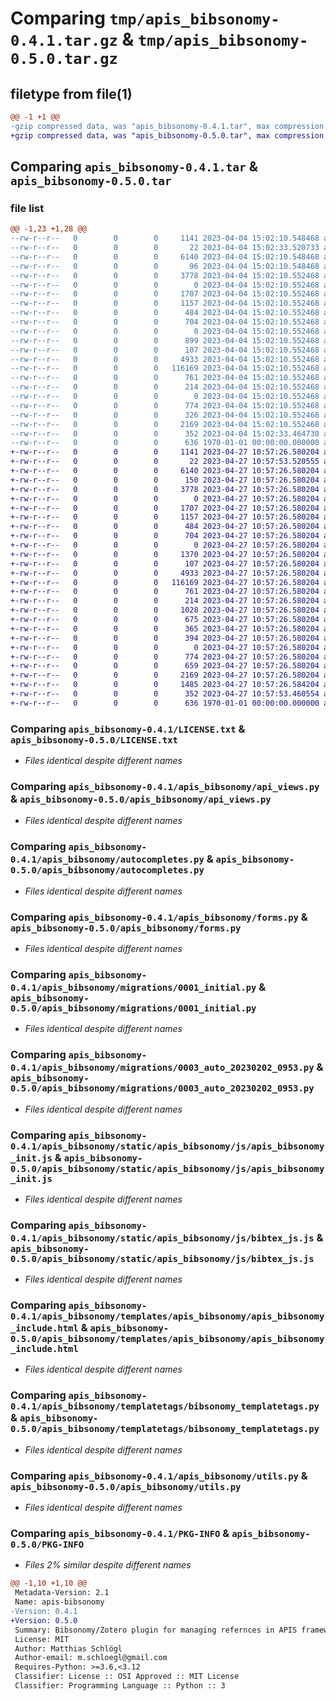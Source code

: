 # Comparing `tmp/apis_bibsonomy-0.4.1.tar.gz` & `tmp/apis_bibsonomy-0.5.0.tar.gz`

## filetype from file(1)

```diff
@@ -1 +1 @@
-gzip compressed data, was "apis_bibsonomy-0.4.1.tar", max compression
+gzip compressed data, was "apis_bibsonomy-0.5.0.tar", max compression
```

## Comparing `apis_bibsonomy-0.4.1.tar` & `apis_bibsonomy-0.5.0.tar`

### file list

```diff
@@ -1,23 +1,28 @@
--rw-r--r--   0        0        0     1141 2023-04-04 15:02:10.548468 apis_bibsonomy-0.4.1/LICENSE.txt
--rw-r--r--   0        0        0       22 2023-04-04 15:02:33.520733 apis_bibsonomy-0.4.1/apis_bibsonomy/__init__.py
--rw-r--r--   0        0        0     6140 2023-04-04 15:02:10.548468 apis_bibsonomy-0.4.1/apis_bibsonomy/api_views.py
--rw-r--r--   0        0        0       96 2023-04-04 15:02:10.548468 apis_bibsonomy-0.4.1/apis_bibsonomy/apps.py
--rw-r--r--   0        0        0     3778 2023-04-04 15:02:10.552468 apis_bibsonomy-0.4.1/apis_bibsonomy/autocompletes.py
--rw-r--r--   0        0        0        0 2023-04-04 15:02:10.552468 apis_bibsonomy-0.4.1/apis_bibsonomy/fields.py
--rw-r--r--   0        0        0     1707 2023-04-04 15:02:10.552468 apis_bibsonomy-0.4.1/apis_bibsonomy/forms.py
--rw-r--r--   0        0        0     1157 2023-04-04 15:02:10.552468 apis_bibsonomy-0.4.1/apis_bibsonomy/migrations/0001_initial.py
--rw-r--r--   0        0        0      484 2023-04-04 15:02:10.552468 apis_bibsonomy-0.4.1/apis_bibsonomy/migrations/0002_reference_folio.py
--rw-r--r--   0        0        0      704 2023-04-04 15:02:10.552468 apis_bibsonomy-0.4.1/apis_bibsonomy/migrations/0003_auto_20230202_0953.py
--rw-r--r--   0        0        0        0 2023-04-04 15:02:10.552468 apis_bibsonomy-0.4.1/apis_bibsonomy/migrations/__init__.py
--rw-r--r--   0        0        0      899 2023-04-04 15:02:10.552468 apis_bibsonomy-0.4.1/apis_bibsonomy/models.py
--rw-r--r--   0        0        0      107 2023-04-04 15:02:10.552468 apis_bibsonomy-0.4.1/apis_bibsonomy/static/apis_bibsonomy/css/apis_bibsonomy.css
--rw-r--r--   0        0        0     4933 2023-04-04 15:02:10.552468 apis_bibsonomy-0.4.1/apis_bibsonomy/static/apis_bibsonomy/js/apis_bibsonomy_init.js
--rw-r--r--   0        0        0   116169 2023-04-04 15:02:10.552468 apis_bibsonomy-0.4.1/apis_bibsonomy/static/apis_bibsonomy/js/bibtex_js.js
--rw-r--r--   0        0        0      761 2023-04-04 15:02:10.552468 apis_bibsonomy-0.4.1/apis_bibsonomy/templates/apis_bibsonomy/apis_bibsonomy_include.html
--rw-r--r--   0        0        0      214 2023-04-04 15:02:10.552468 apis_bibsonomy-0.4.1/apis_bibsonomy/templates/apis_bibsonomy/form_tag.html
--rw-r--r--   0        0        0        0 2023-04-04 15:02:10.552468 apis_bibsonomy-0.4.1/apis_bibsonomy/templatetags/__init__.py
--rw-r--r--   0        0        0      774 2023-04-04 15:02:10.552468 apis_bibsonomy-0.4.1/apis_bibsonomy/templatetags/bibsonomy_templatetags.py
--rw-r--r--   0        0        0      326 2023-04-04 15:02:10.552468 apis_bibsonomy-0.4.1/apis_bibsonomy/urls.py
--rw-r--r--   0        0        0     2169 2023-04-04 15:02:10.552468 apis_bibsonomy-0.4.1/apis_bibsonomy/utils.py
--rw-r--r--   0        0        0      352 2023-04-04 15:02:33.464730 apis_bibsonomy-0.4.1/pyproject.toml
--rw-r--r--   0        0        0      636 1970-01-01 00:00:00.000000 apis_bibsonomy-0.4.1/PKG-INFO
+-rw-r--r--   0        0        0     1141 2023-04-27 10:57:26.580204 apis_bibsonomy-0.5.0/LICENSE.txt
+-rw-r--r--   0        0        0       22 2023-04-27 10:57:53.520555 apis_bibsonomy-0.5.0/apis_bibsonomy/__init__.py
+-rw-r--r--   0        0        0     6140 2023-04-27 10:57:26.580204 apis_bibsonomy-0.5.0/apis_bibsonomy/api_views.py
+-rw-r--r--   0        0        0      150 2023-04-27 10:57:26.580204 apis_bibsonomy-0.5.0/apis_bibsonomy/apps.py
+-rw-r--r--   0        0        0     3778 2023-04-27 10:57:26.580204 apis_bibsonomy-0.5.0/apis_bibsonomy/autocompletes.py
+-rw-r--r--   0        0        0        0 2023-04-27 10:57:26.580204 apis_bibsonomy-0.5.0/apis_bibsonomy/fields.py
+-rw-r--r--   0        0        0     1707 2023-04-27 10:57:26.580204 apis_bibsonomy-0.5.0/apis_bibsonomy/forms.py
+-rw-r--r--   0        0        0     1157 2023-04-27 10:57:26.580204 apis_bibsonomy-0.5.0/apis_bibsonomy/migrations/0001_initial.py
+-rw-r--r--   0        0        0      484 2023-04-27 10:57:26.580204 apis_bibsonomy-0.5.0/apis_bibsonomy/migrations/0002_reference_folio.py
+-rw-r--r--   0        0        0      704 2023-04-27 10:57:26.580204 apis_bibsonomy-0.5.0/apis_bibsonomy/migrations/0003_auto_20230202_0953.py
+-rw-r--r--   0        0        0        0 2023-04-27 10:57:26.580204 apis_bibsonomy-0.5.0/apis_bibsonomy/migrations/__init__.py
+-rw-r--r--   0        0        0     1370 2023-04-27 10:57:26.580204 apis_bibsonomy-0.5.0/apis_bibsonomy/models.py
+-rw-r--r--   0        0        0      107 2023-04-27 10:57:26.580204 apis_bibsonomy-0.5.0/apis_bibsonomy/static/apis_bibsonomy/css/apis_bibsonomy.css
+-rw-r--r--   0        0        0     4933 2023-04-27 10:57:26.580204 apis_bibsonomy-0.5.0/apis_bibsonomy/static/apis_bibsonomy/js/apis_bibsonomy_init.js
+-rw-r--r--   0        0        0   116169 2023-04-27 10:57:26.580204 apis_bibsonomy-0.5.0/apis_bibsonomy/static/apis_bibsonomy/js/bibtex_js.js
+-rw-r--r--   0        0        0      761 2023-04-27 10:57:26.580204 apis_bibsonomy-0.5.0/apis_bibsonomy/templates/apis_bibsonomy/apis_bibsonomy_include.html
+-rw-r--r--   0        0        0      214 2023-04-27 10:57:26.580204 apis_bibsonomy-0.5.0/apis_bibsonomy/templates/apis_bibsonomy/form_tag.html
+-rw-r--r--   0        0        0     1028 2023-04-27 10:57:26.580204 apis_bibsonomy-0.5.0/apis_bibsonomy/templates/apis_bibsonomy/reference_confirm_delete.html
+-rw-r--r--   0        0        0      675 2023-04-27 10:57:26.580204 apis_bibsonomy-0.5.0/apis_bibsonomy/templates/apis_bibsonomy/reference_detail.html
+-rw-r--r--   0        0        0      365 2023-04-27 10:57:26.580204 apis_bibsonomy-0.5.0/apis_bibsonomy/templates/apis_bibsonomy/reference_list.html
+-rw-r--r--   0        0        0      394 2023-04-27 10:57:26.580204 apis_bibsonomy-0.5.0/apis_bibsonomy/templates/base.html
+-rw-r--r--   0        0        0        0 2023-04-27 10:57:26.580204 apis_bibsonomy-0.5.0/apis_bibsonomy/templatetags/__init__.py
+-rw-r--r--   0        0        0      774 2023-04-27 10:57:26.580204 apis_bibsonomy-0.5.0/apis_bibsonomy/templatetags/bibsonomy_templatetags.py
+-rw-r--r--   0        0        0      659 2023-04-27 10:57:26.580204 apis_bibsonomy-0.5.0/apis_bibsonomy/urls.py
+-rw-r--r--   0        0        0     2169 2023-04-27 10:57:26.580204 apis_bibsonomy-0.5.0/apis_bibsonomy/utils.py
+-rw-r--r--   0        0        0     1485 2023-04-27 10:57:26.584204 apis_bibsonomy-0.5.0/apis_bibsonomy/views.py
+-rw-r--r--   0        0        0      352 2023-04-27 10:57:53.460554 apis_bibsonomy-0.5.0/pyproject.toml
+-rw-r--r--   0        0        0      636 1970-01-01 00:00:00.000000 apis_bibsonomy-0.5.0/PKG-INFO
```

### Comparing `apis_bibsonomy-0.4.1/LICENSE.txt` & `apis_bibsonomy-0.5.0/LICENSE.txt`

 * *Files identical despite different names*

### Comparing `apis_bibsonomy-0.4.1/apis_bibsonomy/api_views.py` & `apis_bibsonomy-0.5.0/apis_bibsonomy/api_views.py`

 * *Files identical despite different names*

### Comparing `apis_bibsonomy-0.4.1/apis_bibsonomy/autocompletes.py` & `apis_bibsonomy-0.5.0/apis_bibsonomy/autocompletes.py`

 * *Files identical despite different names*

### Comparing `apis_bibsonomy-0.4.1/apis_bibsonomy/forms.py` & `apis_bibsonomy-0.5.0/apis_bibsonomy/forms.py`

 * *Files identical despite different names*

### Comparing `apis_bibsonomy-0.4.1/apis_bibsonomy/migrations/0001_initial.py` & `apis_bibsonomy-0.5.0/apis_bibsonomy/migrations/0001_initial.py`

 * *Files identical despite different names*

### Comparing `apis_bibsonomy-0.4.1/apis_bibsonomy/migrations/0003_auto_20230202_0953.py` & `apis_bibsonomy-0.5.0/apis_bibsonomy/migrations/0003_auto_20230202_0953.py`

 * *Files identical despite different names*

### Comparing `apis_bibsonomy-0.4.1/apis_bibsonomy/static/apis_bibsonomy/js/apis_bibsonomy_init.js` & `apis_bibsonomy-0.5.0/apis_bibsonomy/static/apis_bibsonomy/js/apis_bibsonomy_init.js`

 * *Files identical despite different names*

### Comparing `apis_bibsonomy-0.4.1/apis_bibsonomy/static/apis_bibsonomy/js/bibtex_js.js` & `apis_bibsonomy-0.5.0/apis_bibsonomy/static/apis_bibsonomy/js/bibtex_js.js`

 * *Files identical despite different names*

### Comparing `apis_bibsonomy-0.4.1/apis_bibsonomy/templates/apis_bibsonomy/apis_bibsonomy_include.html` & `apis_bibsonomy-0.5.0/apis_bibsonomy/templates/apis_bibsonomy/apis_bibsonomy_include.html`

 * *Files identical despite different names*

### Comparing `apis_bibsonomy-0.4.1/apis_bibsonomy/templatetags/bibsonomy_templatetags.py` & `apis_bibsonomy-0.5.0/apis_bibsonomy/templatetags/bibsonomy_templatetags.py`

 * *Files identical despite different names*

### Comparing `apis_bibsonomy-0.4.1/apis_bibsonomy/utils.py` & `apis_bibsonomy-0.5.0/apis_bibsonomy/utils.py`

 * *Files identical despite different names*

### Comparing `apis_bibsonomy-0.4.1/PKG-INFO` & `apis_bibsonomy-0.5.0/PKG-INFO`

 * *Files 2% similar despite different names*

```diff
@@ -1,10 +1,10 @@
 Metadata-Version: 2.1
 Name: apis-bibsonomy
-Version: 0.4.1
+Version: 0.5.0
 Summary: Bibsonomy/Zotero plugin for managing refernces in APIS framework
 License: MIT
 Author: Matthias Schlögl
 Author-email: m.schloegl@gmail.com
 Requires-Python: >=3.6,<3.12
 Classifier: License :: OSI Approved :: MIT License
 Classifier: Programming Language :: Python :: 3
```

